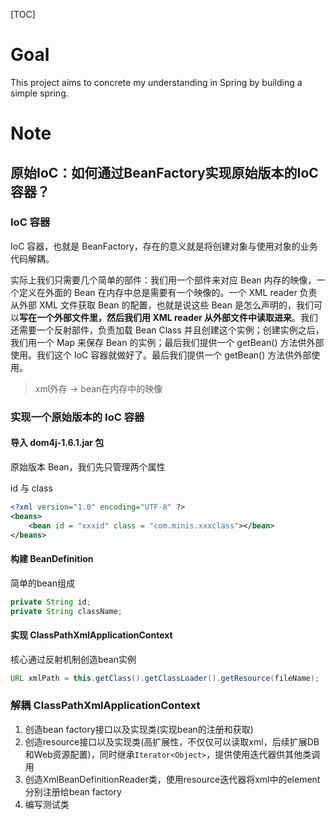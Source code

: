 [TOC]

# Goal

This project aims to concrete my understanding in Spring by building a simple spring.

# Note

## 原始IoC：如何通过BeanFactory实现原始版本的IoC容器？

### IoC 容器

IoC 容器，也就是 BeanFactory，存在的意义就是将创建对象与使用对象的业务代码解耦。

实际上我们只需要几个简单的部件：我们用一个部件来对应 Bean 内存的映像，一个定义在外面的 Bean 在内存中总是需要有一个映像的。一个 XML reader 负责从外部 XML 文件获取 Bean 的配置，也就是说这些 Bean 是怎么声明的，我们可以**写在一个外部文件里，然后我们用 XML reader 从外部文件中读取进来**。我们还需要一个反射部件，负责加载 Bean Class 并且创建这个实例；创建实例之后，我们用一个 Map 来保存 Bean 的实例；最后我们提供一个 getBean() 方法供外部使用。我们这个 IoC 容器就做好了。最后我们提供一个 getBean() 方法供外部使用。

> xml外存 → bean在内存中的映像

### 实现一个原始版本的 IoC 容器

#### 导入 dom4j-1.6.1.jar 包

原始版本 Bean，我们先只管理两个属性

id 与 class

```xml
<?xml version="1.0" encoding="UTF-8" ?>
<beans>
    <bean id = "xxxid" class = "com.minis.xxxclass"></bean>
</beans>
```

#### 构建 BeanDefinition

简单的bean组成

```java
private String id;
private String className;
```

#### 实现 ClassPathXmlApplicationContext

核心通过反射机制创造bean实例

```java
URL xmlPath = this.getClass().getClassLoader().getResource(fileName);
```

### 解耦 ClassPathXmlApplicationContext

1. 创造bean factory接口以及实现类(实现bean的注册和获取)
2. 创造resource接口以及实现类(高扩展性，不仅仅可以读取xml，后续扩展DB和Web资源配置)，同时继承`Iterator<Object>`，提供使用迭代器供其他类调用
3. 创造XmlBeanDefinitionReader类，使用resource迭代器将xml中的element分别注册给bean factory
4. 编写测试类
